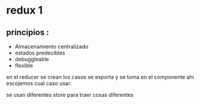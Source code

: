 # redux 1
## principios :

- Almacenamiento centralizado
- estados predecibles
- debuggleable
- flexible

en el reducer se crean los casos se exporta y se toma en el componente ahi escojemos cual caso usar.

se usan diferentes store para traer cosas diferentes
